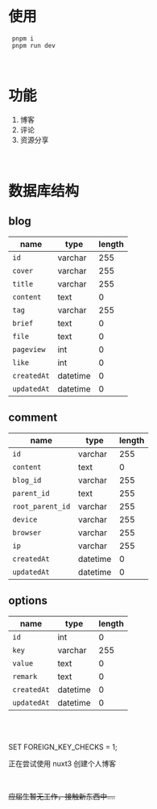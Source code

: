 <!--
 * @Description:
 * @Autor: Ming
 * @LastEditors: Ming
 * @LastEditTime: 2022-10-13 23:42:07
-->

# 使用

```
 pnpm i
 pnpm run dev
```

<br />

# 功能

1. 博客
2. 评论
3. 资源分享

<br />

# 数据库结构

## blog

| name        | type     | length |
| ----------- | -------- | ------ |
| `id`        | varchar  | 255    |
| `cover`     | varchar  | 255    |
| `title`     | varchar  | 255    |
| `content`   | text     | 0      |
| `tag`       | varchar  | 255    |
| `brief`     | text     | 0      |
| `file`      | text     | 0      |
| `pageview`  | int      | 0      |
| `like`      | int      | 0      |
| `createdAt` | datetime | 0      |
| `updatedAt` | datetime | 0      |

## comment

| name             | type     | length |
| ---------------- | -------- | ------ |
| `id`             | varchar  | 255    |
| `content`        | text     | 0      |
| `blog_id`        | varchar  | 255    |
| `parent_id`      | text     | 255    |
| `root_parent_id` | varchar  | 255    |
| `device`         | varchar  | 255    |
| `browser`        | varchar  | 255    |
| `ip`             | varchar  | 255    |
| `createdAt`      | datetime | 0      |
| `updatedAt`      | datetime | 0      |

## options

| name        | type     | length |
| ----------- | -------- | ------ |
| `id`        | int      | 0      |
| `key`       | varchar  | 255    |
| `value`     | text     | 0      |
| `remark`    | text     | 0      |
| `createdAt` | datetime | 0      |
| `updatedAt` | datetime | 0      |

<br />
<br />

SET FOREIGN_KEY_CHECKS = 1;

正在尝试使用 nuxt3 创建个人博客

<br />

~~应届生暂无工作，接触新东西中....~~
